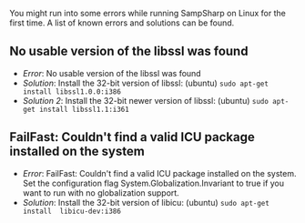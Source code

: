 You might run into some errors while running SampSharp on Linux for the first
time. A list of known errors and solutions can be found.

No usable version of the libssl was found
---
- *Error*: No usable version of the libssl was found
- *Solution*: Install the 32-bit version of libssl: (ubuntu) `sudo apt-get install libssl1.0.0:i386`
- *Solution 2*: Install the 32-bit newer version of libssl: (ubuntu) `sudo apt-get install libssl1.1:i361`

FailFast: Couldn't find a valid ICU package installed on the system
---
- *Error*: FailFast: Couldn't find a valid ICU package installed on the system. Set the configuration flag System.Globalization.Invariant to true if you want to run with no globalization support.
- *Solution*: Install the 32-bit version of libicu: (ubuntu) `sudo apt-get install  libicu-dev:i386`
